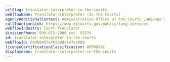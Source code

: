 ```yaml
---
urlSlug: translator-interpreter-in-the-courts
webflowName: Translator/Interpreter (In the Courts)
agencyAdditionalContext: Administrative Office of the Courts Language Services Section
callToActionLink: https://www.njcourts.gov/public/lang-services
webflowIndustry: Court Translator
divisionPhone: 609-815-2900 ext. 52376
id: translator-interpreter-in-the-courts
webflowId: 640b8467ef62b8da4e7e2809
licenseCertificationClassification: APPROVAL
displayname: translator-interpreter-in-the-courts
---
```

